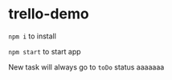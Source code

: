 # trello-demo

`npm i` to install

`npm start` to start app

New task will always go to `toDo` status
aaaaaaa

